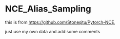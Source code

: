 # NCE_Alias_Sampling

this is from https://github.com/Stonesjtu/Pytorch-NCE,

just use my own data and add some comments
